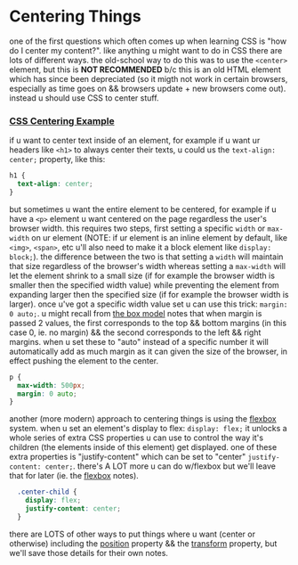 # Centering Things

one of the first questions which often comes up when learning CSS is "how do I center my content?". like anything u might want to do in CSS there are lots of different ways. the old-school way to do this was to use the `<center>` element, but this is **NOT RECOMMENDED** b/c this is an old HTML element which has since been depreciated (so it migth not work in certain browsers, especially as time goes on && browsers update + new browsers come out). instead u should use CSS to center stuff.

### [CSS Centering Example](https://nbriz.github.io/intro2netart/notes/css/demos/centering-things.html)

if u want to center text inside of an element, for example if u want ur headers like `<h1>` to always center their texts, u could us the `text-align: center;` property, like this:
```CSS
h1 {
  text-align: center;
}
```

but sometimes u want the entire element to be centered, for example if u have a `<p>` element u want centered on the page regardless the user's browser width. this requires two steps, first setting a specific `width` or `max-width` on ur element (NOTE: if ur element is an inline element by default, like `<img>`, `<span>`, etc u'll also need to make it a block element like `display: block;`). the difference between the two is that setting a `width` will maintain that size regardless of the browser's width whereas setting a `max-width` will let the element shrink to a small size (if for example the browser width is smaller then the specified width value) while preventing the element from expanding larger then the specified size (if for example the browser width is larger). once u've got a specific width value set u can use this trick: `margin: 0 auto;`. u might recall from [the box model](the-box-model.md) notes that when margin is passed 2 values, the first corresponds to the top && bottom margins (in this case 0, ie. no margin) && the second corresponds to the left && right margins. when u set these to "auto" instead of a specific number it will automatically add as much margin as it can given the size of the browser, in effect pushing the element to the center.
```css
p {
  max-width: 500px;
  margin: 0 auto;
}
```

another (more modern) approach to centering things is using the [flexbox](https://css-tricks.com/snippets/css/a-guide-to-flexbox/) system. when u set an element's display to flex: `display: flex;` it unlocks a whole series of extra CSS properties u can use to control the way it's children (the elements inside of this element) get displayed. one of these extra properties is "justify-content" which can be set to "center" `justify-content: center;`. there's A LOT more u can do w/flexbox but we'll leave that for later (ie. the [flexbox](notes/modern-layouts.md) notes).

```css
  .center-child {
    display: flex;
    justify-content: center;
  }
```

there are LOTS of other ways to put things where u want (center or otherwise) including the [position](notes/css-position.md) property && the [transform](notes/css-transform.md) property, but we'll save those details for their own notes.

